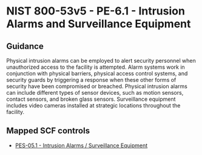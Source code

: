 # NIST 800-53v5 - PE-6.1 - Intrusion Alarms and Surveillance Equipment
## Guidance
Physical intrusion alarms can be employed to alert security personnel when unauthorized access to the facility is attempted. Alarm systems work in conjunction with physical barriers, physical access control systems, and security guards by triggering a response when these other forms of security have been compromised or breached. Physical intrusion alarms can include different types of sensor devices, such as motion sensors, contact sensors, and broken glass sensors. Surveillance equipment includes video cameras installed at strategic locations throughout the facility.
## Mapped SCF controls
- [PES-05.1 - Intrusion Alarms / Surveillance Equipment](../scf/pes-051-intrusionalarms/surveillanceequipment.md)